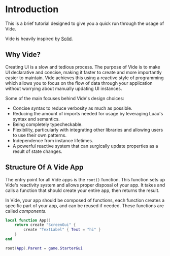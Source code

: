 # Introduction

This is a brief tutorial designed to give you a quick run through the usage of
Vide.

Vide is heavily inspired by [Solid](https://www.solidjs.com/).

## Why Vide?

Creating UI is a slow and tedious process. The purpose of Vide is to make UI
declarative and concise, making it faster to create and more importantly easier
to maintain. Vide achieves this using a reactive style of programming which
allows you to focus on the flow of data through your application without
worrying about manually updating UI instances.

Some of the main focuses behind Vide's design choices:

- Concise syntax to reduce verbosity as much as possible.
- Reducing the amount of imports needed for usage by leveraging Luau's syntax
  and semantics.
- Being completely typecheckable.
- Flexibility, particularly with integrating other libraries and allowing users
  to use their own patterns.
- Independence from instance lifetimes.
- A powerful reactive system that can surgically update properties as a result
  of state changes.

## Structure Of A Vide App

The entry point for all Vide apps is the `root()` function. This function
sets up Vide's reactivity system and allows proper disposal of your app. It
takes and calls a function that should create your entire app, then returns the
result.

In Vide, your app should be composed of functions, each function creates a
specific part of your app, and can be reused if needed. These functions are
called *components*.

```lua
local function App()
    return create "ScreenGui" {
        create "TextLabel" { Text = "hi" }
    }
end

root(App).Parent = game.StarterGui
```
